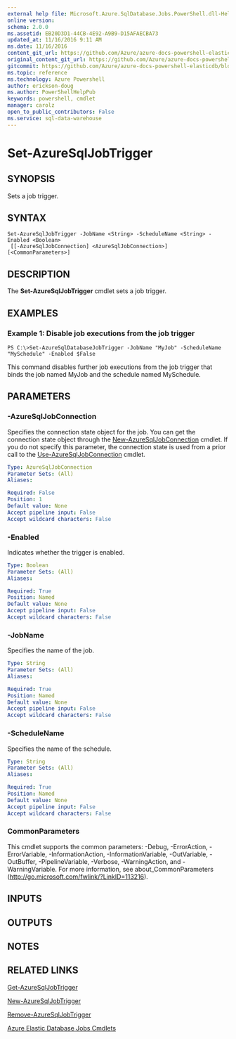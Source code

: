 ```yaml
---
external help file: Microsoft.Azure.SqlDatabase.Jobs.PowerShell.dll-Help.xml
online version:
schema: 2.0.0
ms.assetid: EB20D3D1-44CB-4E92-A9B9-D15AFAECBA73
updated_at: 11/16/2016 9:11 AM
ms.date: 11/16/2016
content_git_url: https://github.com/Azure/azure-docs-powershell-elasticdb/blob/master/ElasticDB/ElasticDatabaseJobs/v0.8.33/Set-AzureSqlJobTrigger.md
original_content_git_url: https://github.com/Azure/azure-docs-powershell-elasticdb/blob/master/ElasticDB/ElasticDatabaseJobs/v0.8.33/Set-AzureSqlJobTrigger.md
gitcommit: https://github.com/Azure/azure-docs-powershell-elasticdb/blob/b6a4e720f68675b3b0e9f6aa6be6e55d3ebdc390/ElasticDB/ElasticDatabaseJobs/v0.8.33/Set-AzureSqlJobTrigger.md
ms.topic: reference
ms.technology: Azure Powershell
author: erickson-doug
ms.author: PowerShellHelpPub
keywords: powershell, cmdlet
manager: carolz
open_to_public_contributors: False
ms.service: sql-data-warehouse
---
```


# Set-AzureSqlJobTrigger

## SYNOPSIS
Sets a job trigger.

## SYNTAX

```
Set-AzureSqlJobTrigger -JobName <String> -ScheduleName <String> -Enabled <Boolean>
 [[-AzureSqlJobConnection] <AzureSqlJobConnection>] [<CommonParameters>]
```

## DESCRIPTION
The **Set-AzureSqlJobTrigger** cmdlet sets a job trigger.

## EXAMPLES

### Example 1: Disable job executions from the job trigger
```
PS C:\>Set-AzureSqlDatabaseJobTrigger -JobName "MyJob" -ScheduleName "MySchedule" -Enabled $False
```

This command disables further job executions from the job trigger that binds the job named MyJob and the schedule named MySchedule.

## PARAMETERS

### -AzureSqlJobConnection
Specifies the connection state object for the job.
You can get the connection state object through the [New-AzureSqlJobConnection](./New-AzureSqlJobConnection.md) cmdlet.
If you do not specify this parameter, the connection state is used from a prior call to the [Use-AzureSqlJobConnection](./Use-AzureSqlJobConnection.md) cmdlet.

```yaml
Type: AzureSqlJobConnection
Parameter Sets: (All)
Aliases:

Required: False
Position: 1
Default value: None
Accept pipeline input: False
Accept wildcard characters: False
```

### -Enabled
Indicates whether the trigger is enabled.

```yaml
Type: Boolean
Parameter Sets: (All)
Aliases:

Required: True
Position: Named
Default value: None
Accept pipeline input: False
Accept wildcard characters: False
```

### -JobName
Specifies the name of the job.

```yaml
Type: String
Parameter Sets: (All)
Aliases:

Required: True
Position: Named
Default value: None
Accept pipeline input: False
Accept wildcard characters: False
```

### -ScheduleName
Specifies the name of the schedule.

```yaml
Type: String
Parameter Sets: (All)
Aliases:

Required: True
Position: Named
Default value: None
Accept pipeline input: False
Accept wildcard characters: False
```

### CommonParameters
This cmdlet supports the common parameters: -Debug, -ErrorAction, -ErrorVariable, -InformationAction, -InformationVariable, -OutVariable, -OutBuffer, -PipelineVariable, -Verbose, -WarningAction, and -WarningVariable. For more information, see about_CommonParameters (http://go.microsoft.com/fwlink/?LinkID=113216).

## INPUTS

## OUTPUTS

## NOTES

## RELATED LINKS

[Get-AzureSqlJobTrigger](xref:ElasticDatabaseJobs/v0.8.33/Get-AzureSqlJobTrigger.md)

[New-AzureSqlJobTrigger](xref:ElasticDatabaseJobs/v0.8.33/New-AzureSqlJobTrigger.md)

[Remove-AzureSqlJobTrigger](xref:ElasticDatabaseJobs/v0.8.33/Remove-AzureSqlJobTrigger.md)

[Azure Elastic Database Jobs Cmdlets](xref:ElasticDatabaseJobs/v0.8.33/ElasticDatabaseJobs.md)

